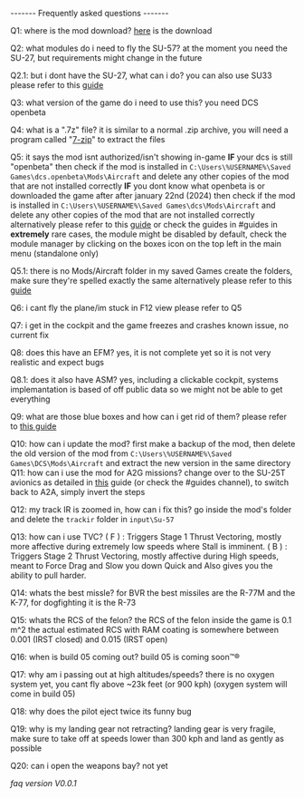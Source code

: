 ------- Frequently asked questions -------

Q1: where is the mod download?
    [here](https://discord.com/channels/1182604999331696640/1182621988125151232) is the download 

Q2: what modules do i need to fly the SU-57?
    at the moment you need the SU-27, but requirements might change in the future

Q2.1: but i dont have the SU-27, what can i do?
    you can also use SU33
    please refer to this [guide](<https://youtu.be/Tyt8nIk0THE>)

Q3: what version of the game do i need to use this?
    you need DCS openbeta

Q4: what is a ".7z" file?
    it is similar to a normal .zip archive, you will need a program called "[7-zip](https://7-zip.org/)" to extract the files

Q5: it says the mod isnt authorized/isn't showing in-game
    **IF** your dcs is still "openbeta" then check if the mod is installed in `C:\Users\%USERNAME%\Saved Games\dcs.openbeta\Mods\Aircraft` and delete any other copies of the mod that are not installed correctly
    **IF** you dont know what openbeta is or downloaded the game after after january 22nd (2024) then check if the mod is installed in `C:\Users\%USERNAME%\Saved Games\dcs\Mods\Aircraft` and delete any other copies of the mod that are not installed correctly
    alternatively please refer to this [guide](<https://youtu.be/Q9kOCVhKu3A>) or check the guides in #guides
    in **extremely** rare cases, the module might be disabled by default, check the module manager by clicking on the boxes icon on the top left in the main menu (standalone only)

Q5.1: there is no Mods/Aircraft folder in my saved Games
    create the folders, make sure they're spelled exactly the same
    alternatively please refer to this [guide](<https://youtu.be/Q9kOCVhKu3A>)

Q6: i cant fly the plane/im stuck in F12 view
    please refer to Q5

Q7: i get in the cockpit and the game freezes and crashes
    known issue, no current fix

Q8: does this have an EFM?
    yes, it is not complete yet so it is not very realistic and expect bugs

Q8.1: does it also have ASM?
    yes, including a clickable cockpit, systems implemantation is based of off public data so we might not be able to get everything 

Q9: what are those blue boxes and how can i get rid of them?
    please refer to [this guide](<https://youtu.be/huhK-s_SsGw>)

Q10: how can i update the mod?
    first make a backup of the mod, then delete the old version of the mod from `C:\Users\%USERNAME%\Saved Games\DCS\Mods\Aircraft` and extract the new version in the same directory
    ​
Q11: how can i use the mod for A2G missions?
    change over to the SU-25T avionics as detailed in [this](<https://youtu.be/Tyt8nIk0THE>) guide (or check the #guides channel), to switch back to A2A, simply invert the steps

Q12: my track IR is zoomed in, how can i fix this?
    go inside the mod's folder and delete the `trackir` folder in `input\Su-57`

Q13: how can i use TVC?
    ( F ) : Triggers Stage 1 Thrust Vectoring, mostly more affective during extremely low speeds where Stall is imminent.
    ( B ) : Triggers Stage 2 Thrust Vectoring, mostly affective during High speeds, meant to Force Drag and Slow you down Quick and Also gives you the ability to pull harder.

Q14: whats the best missle?
    for BVR the best missiles are the R-77M and the K-77, for dogfighting it is the R-73

Q15: whats the RCS of the felon?
    the RCS of the felon inside the game is 0.1 m^2
    the actual estimated RCS with RAM coating is somewhere between 0.001 (IRST closed) and 0.015 (IRST open)

Q16: when is build 05 coming out?
    build 05 is coming soon™®

Q17: why am i passing out at high altitudes/speeds?
    there is no oxygen system yet, you cant fly above ~23k feet (or 900 kph) (oxygen system will come in build 05)

Q18: why does the pilot eject twice
    its funny bug

Q19: why is my landing gear not retracting?
    landing gear is very fragile, make sure to take off at speeds lower than 300 kph and land as gently as possible

Q20: can i open the weapons bay?
    not yet

*faq version V0.0.1*
